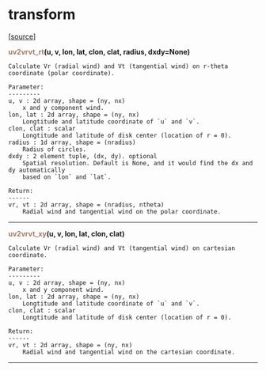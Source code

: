 # transform  

[[source](.././hurricane_tools//transform.py)]  

<span style="color:#a77864">**uv2vrvt_rt**</span>**(u, v, lon, lat, clon, clat, radius, dxdy=None)**

    Calculate Vr (radial wind) and Vt (tangential wind) on r-theta coordinate (polar coordinate).
    
    Parameter:
    ---------
    u, v : 2d array, shape = (ny, nx)
        x and y component wind.
    lon, lat : 2d array, shape = (ny, nx)
        Longtitude and latitude coordinate of `u` and `v`.
    clon, clat : scalar
        Longtitude and latitude of disk center (location of r = 0).
    radius : 1d array, shape = (nradius)
        Radius of circles.
    dxdy : 2 element tuple, (dx, dy). optional
        Spatial resolution. Default is None, and it would find the dx and dy automatically
        based on `lon` and `lat`.
        
    Return:
    ------
    vr, vt : 2d array, shape = (nradius, ntheta)
        Radial wind and tangential wind on the polar coordinate.



******
<span style="color:#a77864">**uv2vrvt_xy**</span>**(u, v, lon, lat, clon, clat)**

    Calculate Vr (radial wind) and Vt (tangential wind) on cartesian coordinate.
    
    Parameter:
    ---------
    u, v : 2d array, shape = (ny, nx)
        x and y component wind.
    lon, lat : 2d array, shape = (ny, nx)
        Longtitude and latitude coordinate of `u` and `v`.
    clon, clat : scalar
        Longtitude and latitude of disk center (location of r = 0).

    Return:
    ------
    vr, vt : 2d array, shape = (ny, nx)
        Radial wind and tangential wind on the cartesian coordinate.



******